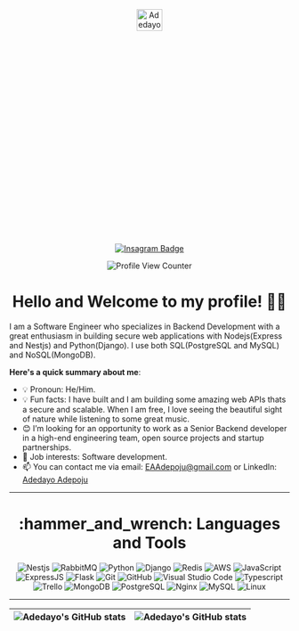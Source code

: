 <div align="center">
  <img src="https://media.licdn.com/dms/image/D4D03AQG6sMeR6-kh_A/profile-displayphoto-shrink_400_400/0/1667249213397?e=1691625600&v=beta&t=KPkeiriDN2MUR0puMy0pPK2HajfXnIoSZH4WiEhbY6A" alt="Adedayo Adepoju" width="30%" height="10%">
</div>
<br/>
<div align="center">
  


  [![Insagram Badge](https://img.shields.io/badge/-@auntyemman-1ca0f1?style=for-the-badge&logo=instagram&logoColor=white&link=https://instagram.com/auntyemman)](https://instagram.com/auntyemman)
</div>
 
<div align="center">
  <img src="https://komarev.com/ghpvc/?username=auntyemman&style=flat-square&color=blue" alt="Profile View Counter"/>
</div>

<h1 align="center">
  Hello and Welcome to my profile! 👋🏾
</h1>

I am a Software Engineer who specializes in Backend Development with a great enthusiasm in building secure web applications with Nodejs(Express and Nestjs) and Python(Django). I use both SQL(PostgreSQL and MySQL) and NoSQL(MongoDB).

**Here's a quick summary about me**:

- 💡 Pronoun: He/Him.
- 💡 Fun facts: I have built and I am building some amazing web APIs thats a secure and scalable. When I am free, I love seeing the beautiful sight of nature while listening to some great music.
- 😊 I’m looking for an opportunity to work as a Senior Backend developer in a high-end engineering team, open source projects and startup partnerships.
- 💼 Job interests: Software development.
- 📫 You can contact me via email: EAAdepoju@gmail.com or LinkedIn: [Adedayo Adepoju](https://www.linkedin.com/in/auntyemman)


---

<h1 align="center">
  :hammer_and_wrench: Languages and Tools
</h1>
 
<div align="center">

  ![Nestjs](https://img.shields.io/badge/nestjs-3670A0?style=for-the-badge&logo=nestjs&logoColor=red)
  ![RabbitMQ](https://img.shields.io/badge/rabbitmq-3670A0?style=for-the-badge&logo=rabbitmq&logoColor=orange)
  ![Python](https://img.shields.io/badge/python-3670A0?style=for-the-badge&logo=python&logoColor=blue)
  ![Django](https://img.shields.io/badge/django-3670A0?style=for-the-badge&logo=django&logoColor=blue)
  ![Redis](https://img.shields.io/badge/redis-%23E34F26.svg?style=for-the-badge&logo=redis5&logoColor=white)
  ![AWS](https://img.shields.io/badge/aws-%231572B6.svg?style=for-the-badge&logo=aws&logoColor=white)
  ![JavaScript](https://img.shields.io/badge/javascript-%23323330.svg?style=for-the-badge&logo=javascript&logoColor=%23F7DF1E)
  ![ExpressJS](https://img.shields.io/badge/express-20232A?style=for-the-badge&logo=express&logoColor=61DAFB)
  ![Flask](https://img.shields.io/badge/flask-%23000000.svg?style=for-the-badge&logo=flask&logoColor=white)
  ![Git](https://img.shields.io/badge/git-%23F05033.svg?style=for-the-badge&logo=git&logoColor=white)
  ![GitHub](https://img.shields.io/badge/github-%23121011.svg?style=for-the-badge&logo=github&logoColor=white)
  ![Visual Studio Code](https://img.shields.io/badge/Visual%20Studio%20Code-0078d7.svg?style=for-the-badge&logo=visual-studio-code&logoColor=blue)
  ![Typescript](https://img.shields.io/badge/typescript-F7C922?style=for-the-badge&logo=typescript&logoColor=blue)
  ![Trello](https://img.shields.io/badge/Trello-0052CC?style=for-the-badge&logo=trello&logoColor=white)
  ![MongoDB](https://img.shields.io/badge/Mongodb-D83B01?style=for-the-badge&logo=mongodb&logoColor=white)
  ![PostgreSQL](https://img.shields.io/badge/postgresql-000000?style=for-the-badge&logo=postgresql&logoColor=F0F0F0)
  ![Nginx](https://img.shields.io/badge/nginx-0078D6?style=for-the-badge&logo=nginx&logoColor=white)
  ![MySQL](https://img.shields.io/badge/mysql-3DDC84?style=for-the-badge&logo=mysql&logoColor=white)
  ![Linux](https://img.shields.io/badge/Linux-FCC624?style=for-the-badge&logo=linux&logoColor=black)

---

| <img align="center" src="https://github-readme-stats.vercel.app/api?username=auntyemman&show_icons=true&include_all_commits=true&hide_border=true" alt="Adedayo's GitHub stats" /> | <img align="center" src="https://github-readme-stats.vercel.app/api/top-langs/?username=auntyemman&langs_count=8&layout=compact&hide_border=true" alt="Adedayo's GitHub stats" />
| ------------- | ------------- |

